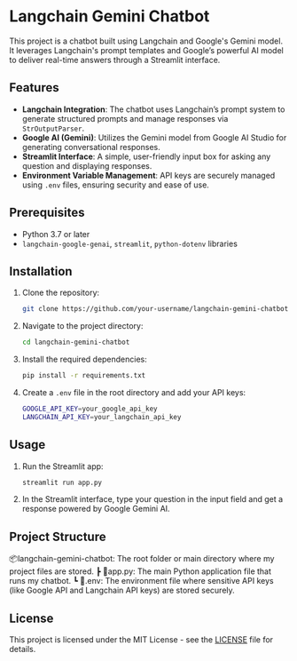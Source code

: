 # Langchain Gemini Chatbot

This project is a chatbot built using Langchain and Google's Gemini model. It leverages Langchain's prompt templates and Google’s powerful AI model to deliver real-time answers through a Streamlit interface.

## Features
- **Langchain Integration**: The chatbot uses Langchain’s prompt system to generate structured prompts and manage responses via `StrOutputParser`.
- **Google AI (Gemini)**: Utilizes the Gemini model from Google AI Studio for generating conversational responses.
- **Streamlit Interface**: A simple, user-friendly input box for asking any question and displaying responses.
- **Environment Variable Management**: API keys are securely managed using `.env` files, ensuring security and ease of use.

## Prerequisites
- Python 3.7 or later
- `langchain-google-genai`, `streamlit`, `python-dotenv` libraries

## Installation
1. Clone the repository:
    ```bash
    git clone https://github.com/your-username/langchain-gemini-chatbot.git
    ```
2. Navigate to the project directory:
    ```bash
    cd langchain-gemini-chatbot
    ```
3. Install the required dependencies:
    ```bash
    pip install -r requirements.txt
    ```
4. Create a `.env` file in the root directory and add your API keys:
    ```bash
    GOOGLE_API_KEY=your_google_api_key
    LANGCHAIN_API_KEY=your_langchain_api_key
    ```

## Usage
1. Run the Streamlit app:
    ```bash
    streamlit run app.py
    ```
2. In the Streamlit interface, type your question in the input field and get a response powered by Google Gemini AI.

## Project Structure
📦langchain-gemini-chatbot: The root folder or main directory where my project files are stored.
┣ 📜app.py: The main Python application file that runs my chatbot.
┗  📜.env: The environment file where sensitive API keys (like Google API and Langchain API keys) are stored securely.


## License
This project is licensed under the MIT License - see the [LICENSE](LICENSE) file for details.
